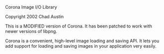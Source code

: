Corona Image I/O Library

Copyright 2002 Chad Austin

This is a MODIFIED version of Corona. It has been patched to work with
newer versions of libpng.

Corona is a convenient, high-level image loading and saving API.  It
lets you add support for loading and saving images in your application
very easily.
